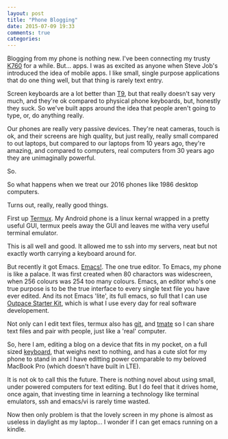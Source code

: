 ```yaml
---
layout: post
title: "Phone Blogging"
date: 2015-07-09 19:33
comments: true
categories:
---
```


Blogging from my phone is nothing new. I've been connecting my trusty
[K760](http://support.logitech.com/en_gb/product/wireless-solar-keyboard-k760-for-mac)
for a while. But... apps. I was as excited as anyone when Steve Job's
introduced the idea of mobile apps. I like small, single purpose
applications that do one thing well, but that thing is rarely text
entry. 

Screen keyboards are a lot better than
[T9](https://en.m.wikipedia.org/wiki/T9_(predictive_text)), but that
really doesn't say very much, and they're ok compared to physical
phone keyboards, but, honestly they suck. So we've built apps around
the idea that people aren't going to type, or, do anything really.

Our phones are really very passive devices. They're neat cameras,
touch is ok, and their screens are high quality, but just really,
really small compared to out laptops, but compared to our laptops from
10 years ago, they're amazing, and compared to computers, real
computers from 30 years ago they are unimaginally powerful.

So.

So what happens when we treat our 2016 phones like 1986 desktop
computers. 

Turns out, really, really good things.

First up [Termux](https://termux.com). My Android phone is a linux
kernal wrapped in a pretty useful GUI, termux peels away the GUI and
leaves me witha very useful terminal emulator.

This is all well and good. It allowed me to ssh into my servers, neat
but not exactly worth carrying a keyboard around for. 

But recently it got Emacs.
[Emacs!](https://www.gnu.org/software/emacs/). The one true editor. To
Emacs, my phone is like a palace. It was first created when 80
charactors was widescreen, when 256 colours was 254 too many colours.
Emacs, an editor who's one true purpose is to be the true interface to
every single text file you have ever edited. And its not Emacs 'lite',
its full emacs, so full that I can use
[Outpace Starter Kit](https://github.com/outpace/emacs.d), which is
what I use every day for real software developement.

Not only can I edit text files, termux also has
[git](https://git-scm.com), and [tmate](https://tmux.github.io) so I
can share text files and pair with people, just like a 'real'
computer. 

So, here I am, editing a blog on a device that fits in my pocket, on a
full sized [keyboard](http://www.logitech.com/en-us/product/multi-device-keyboard-k480),
that weighs next to nothing, and has a cute slot for my phone to stand
in and I have editting power comparable to my beloved MacBook Pro
(which doesn't have built in LTE). 

It is not ok to call this the future. There is nothing novel about using
small, under powered computers for text editing. But I do feel that it
drives home, once again, that investing time in learning a technology
like terminal emulators, ssh and emacs/vi is rarely time wasted.

Now then only problem is that the lovely screen in my phone is almost
as useless in daylight as my laptop... I wonder if I can get emacs
running on a kindle. 
